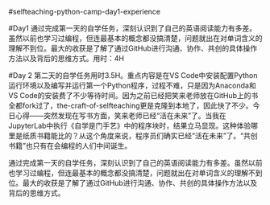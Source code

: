 #selfteaching-python-camp-day1-experience


#Day1
通过完成第一天的自学任务，深刻认识到了自己的英语阅读能力有多差。虽然以前也学习过编程，但连最基本的概念都没搞清楚，问题就出在对单词含义的理解不到位。最大的收获是了解了通过GitHub进行沟通、协作、共创的具体操作方法以及背后的思维方式。用时：4H

#Day 2
第二天的自学任务用时3.5H。重点内容是在VS Code中安装配置Python运行环境以及编写并运行第一个Python程序，过程不难，只是因为Anaconda和VS Code的安装费了不少等待时间。因为之前已经把笑来老师放在GitHub上的书全都fork过了，the-craft-of-selfteaching更是克隆到本地了，因此快了不少。今日心得——突然发现在写书方面，笑来老师已经“活在未来”了。当我在JupyterLab中执行《自学是门手艺》中的程序块时，结果立马显现。这种体验哪里是纸质书籍能比的？从这个角度来说，程序员们确实已经“活在未来”了。“共创书籍”也只有在会编程的人们中间诞生。

通过完成第一天的自学任务，深刻认识到了自己的英语阅读能力有多差。虽然以前也学习过编程，但连最基本的概念都没搞清楚，问题就出在对单词含义的理解不到位。最大的收获是了解了通过GitHub进行沟通、协作、共创的具体操作方法以及背后的思维方式。

